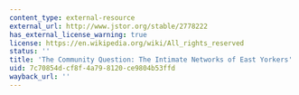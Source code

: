 ```yaml
---
content_type: external-resource
external_url: http://www.jstor.org/stable/2778222
has_external_license_warning: true
license: https://en.wikipedia.org/wiki/All_rights_reserved
status: ''
title: 'The Community Question: The Intimate Networks of East Yorkers'
uid: 7c70854d-cf8f-4a79-8120-ce9804b53ffd
wayback_url: ''
---
```

